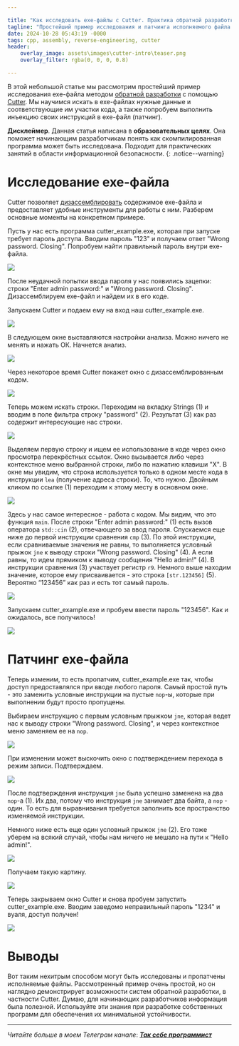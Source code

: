 ```yaml
---

title: "Как исследовать exe-файлы с Cutter. Практика обратной разработки"
tagline: "Простейший пример исследования и патчинга исполняемого файла с помощью Cutter"
date: 2024-10-28 05:43:19 -0000
tags: cpp, assembly, reverse-engineering, cutter
header:
    overlay_image: assets\images\cutter-intro\teaser.png
    overlay_filter: rgba(0, 0, 0, 0.8)

---
```


В этой небольшой статье мы рассмотрим простейший пример исследования exe-файла методом [обратной разработки](https://ru.wikipedia.org/wiki/%D0%9E%D0%B1%D1%80%D0%B0%D1%82%D0%BD%D0%B0%D1%8F_%D1%80%D0%B0%D0%B7%D1%80%D0%B0%D0%B1%D0%BE%D1%82%D0%BA%D0%B0) с помощью [Cutter](https://cutter.re/). Мы научимся искать в exe-файлах нужные данные и соответствующие им участки кода, а также попробуем выполнить инъекцию своих инструкций в exe-файл (патчинг).

**Дисклеймер**. Данная статья написана в <strong>образовательных целях</strong>. Она поможет начинающим разработчикам понять как скомпилированная программа может быть исследована. Подходит для практических занятий в области информационной безопасности.
{: .notice--warning}

# Исследование exe-файла

Cutter позволяет [дизассемблировать](https://ru.wikipedia.org/wiki/%D0%94%D0%B8%D0%B7%D0%B0%D1%81%D1%81%D0%B5%D0%BC%D0%B1%D0%BB%D0%B5%D1%80) содержимое exe-файла и предоставляет удобные инструменты для работы с ним. Разберем основные моменты на конкретном примере.

Пусть у нас есть программа cutter\_example.exe, которая при запуске требует пароль доступа. Вводим пароль "123" и получаем ответ "Wrong password. Closing". Попробуем найти правильный пароль внутри exe-файла.

![](/assets/images/cutter-intro/04840c34-6311-49a5-b9ab-bf61f812fc0f.png)

После неудачной попытки ввода пароля у нас появились зацепки: строки "Enter admin password:" и "Wrong password. Closing". Дизассемблируем exe-файл и найдем их в его коде.

Запускаем Cutter и подаем ему на вход наш cutter\_example.exe.

![](/assets/images/cutter-intro/33472ccb-19a4-4c9d-92f2-439f24e30757.png)

В следующем окне выставляются настройки анализа. Можно ничего не менять и нажать ОК. Начнется анализ.

![](/assets/images/cutter-intro/963444c5-066d-4177-b960-300d627247eb.png)

Через некоторое время Cutter покажет окно с дизассемблированным кодом.

![](/assets/images/cutter-intro/1e2f0aec-7c3e-4e0f-8042-7fd3138e987f.png)

Теперь можем искать строки. Переходим на вкладку Strings (1) и вводим в поле фильтра строку "password" (2). Результат (3) как раз содержит интересующие нас строки.

![](/assets/images/cutter-intro/afd75af4-c96d-48bb-835c-b7a017873338.png)

Выделяем первую строку и ищем ее использование в коде через окно просмотра перекрёстных ссылок. Окно вызывается либо через контекстное меню выбранной строки, либо по нажатию клавиши "X". В окне мы увидим, что строка используется только в одном месте кода в инструкции `lea` (получение адреса строки). То, что нужно. Двойным кликом по ссылке (1) переходим к этому месту в основном окне.

![](/assets/images/cutter-intro/e28f9495-b7f0-4632-95e2-1bebe9726992.png)

Здесь у нас самое интересное - работа с кодом. Мы видим, что это функция `main`. После строки "Enter admin password:" (1) есть вызов оператора `std::cin` (2), отвечающего за ввод пароля. Спускаемся еще ниже до первой инструкции сравнения `cmp` (3). По этой инструкции, если сравниваемые значения не равны, то выполняется условный прыжок `jne` к выводу строки "Wrong password. Closing" (4). А если равны, то идем прямиком к выводу сообщения "Hello admin!" (4). В инструкции сравнения (3) участвует регистр `r9`. Немного выше находим значение, которое ему присваивается - это строка `[str.123456]` (5). Вероятно “123456” как раз и есть тот самый пароль.

![](/assets/images/cutter-intro/41d73a27-7a6c-4a4c-8fca-947de0177818.png)

Запускаем cutter\_example.exe и пробуем ввести пароль "123456". Как и ожидалось, все получилось!

![](/assets/images/cutter-intro/94d5d7c8-89fd-4ed5-8dbe-021667cdcefc.png)

# Патчинг exe-файла

Теперь изменим, то есть пропатчим, cutter\_example.exe так, чтобы доступ предоставлялся при вводе любого пароля. Самый простой путь - это заменить условные инструкции на пустые `nop`\-ы, которые при выполнении будут просто пропущены.

Выбираем инструкцию с первым условным прыжком `jne`, которая ведет нас к выводу строки "Wrong password. Closing", и через контекстное меню заменяем ее на `nop`.

![](/assets/images/cutter-intro/b26a806d-4c10-4efa-aa05-b6ae0828e08d.png)

При изменении может выскочить окно с подтверждением перехода в режим записи. Подтверждаем.

![](/assets/images/cutter-intro/d57776c8-f5ab-4006-b993-51e3548173dc.png)

После подтверждения инструкция `jne` была успешно заменена на два `nop`\-а (1). Их два, потому что инструкция `jne` занимает два байта, а `nop` - один. То есть для выравнивания требуется заполнить все пространство изменяемой инструкции.

Немного ниже есть еще один условный прыжок `jne` (2). Его тоже уберем на всякий случай, чтобы нам ничего не мешало на пути к "Hello admin!".

![](/assets/images/cutter-intro/feb7ac92-1a77-433d-98ff-92c50abe435c.png)

Получаем такую картину.

![](/assets/images/cutter-intro/b90ac2b8-dea2-4531-8d51-534b77e1ffa0.png)

Теперь закрываем окно Cutter и снова пробуем запустить cutter\_example.exe. Вводим заведомо неправильный пароль "1234" и вуаля, доступ получен!

![](/assets/images/cutter-intro/94ed8647-1817-46ba-a0c2-1da9a1bfc080.png)

# Выводы

Вот таким нехитрым способом могут быть исследованы и пропатчены исполняемые файлы. Рассмотренный пример очень простой, но он наглядно демонстрирует возможности систем обратной разработки, в частности Cutter. Думаю, для начинающих разработчиков информация была полезной. Используйте эти знания при разработке собственных программ для обеспечения их минимальной устойчивости.

---

*Читайте больше в моем Телеграм* *канале*: [***Так себе программист***](https://t.me/mediocre_developer)